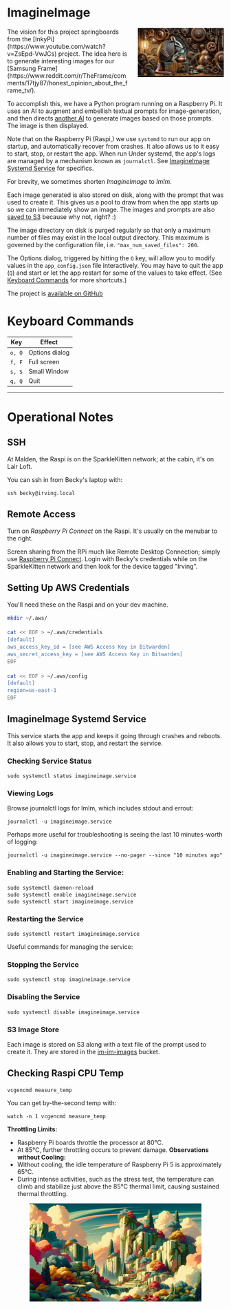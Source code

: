 # ImagineImage

<img style="float: right;width:200px; padding: 0px 0px 20px 20px;" src="docs/read_me_top_image.png" alt="drawing"/>
The vision for this project springboards from the [InkyPi](https://www.youtube.com/watch?v=ZsEpd-VwJCs) project. 
The idea here is to generate interesting images for our 
[Samsung Frame](https://www.reddit.com/r/TheFrame/comments/17tjy87/honest_opinion_about_the_frame_tv/). 

To accomplish this, we have a Python program running on a Raspberry Pi. It uses an AI to augment and 
embellish textual prompts for image-generation, and then directs [another AI](https://cookbook.openai.com/articles/what_is_new_with_dalle_3) 
to generate images based on those prompts. The image is then displayed.

Note that on the Raspberry Pi (Raspi,) we use `systemd` to run our app on startup, and automatically
recover from crashes. It also allows us to it easy to start, stop, or restart the app. When run
Under systemd, the app's logs are managed by a mechanism known as `journalctl`.
See [ImagineImage Systemd Service](#ImagineImage-Systemd-Service) for specifics.

For brevity, we sometimes shorten *ImagineImage* to *ImIm*.

Each image generated is also stored on disk, along with the prompt that was used to create it.
This gives us a pool to draw from when the app starts up so we can immediately show an image.
The images and prompts are also [saved to S3](#s3-image-store) because why not, right? :)

The image directory on disk is purged regularly so that only a maximum number of files may
exist in the local output directory. This maximum is governed by the configuration file,
i.e. `"max_num_saved_files": 200`.

The Options dialog, triggered by hitting the `O` key, will allow you to modify values
in the `app_config.json` file interactively. You may have to quit the app (`Q`) and
start or let the app restart for some of the values to take effect. (See
[Keyboard Commands](#keyboard-commands) for more shortcuts.)

The project is [available on GitHub](https://github.com/rkbenton/ImagineImage)


# Keyboard Commands

| Key    | Effect          |
|--------|-----------------|
| `o, O` | Options dialog  |
| `f, F` | Full screen     |
| `s, S` | Small Window    |
| `q, Q` | Quit            |

---
# Operational Notes

## SSH
At Malden, the Raspi is on the SparkleKitten network; at the cabin, it's on Lair Loft.

You can ssh in from Becky's laptop with:
```
ssh becky@irving.local
```

## Remote Access
Turn on _Raspberry Pi Connect_ on the Raspi. It's usually on the menubar to the right.

Screen sharing from the RPi much like Remote Desktop Connection; simply 
use [Raspberry Pi Connect](https://connect.raspberrypi.com/devices). Login with Becky's 
credentials while on the SparkleKitten network and then look for the device tagged "Irving".
## Setting Up AWS Credentials
You'll need these on the Raspi and on your dev machine.
```bash
mkdir ~/.aws/

cat << EOF > ~/.aws/credentials
[default]
aws_access_key_id = [see AWS Access Key in Bitwarden]
aws_secret_access_key = [see AWS Access Key in Bitwarden]
EOF

cat << EOF > ~/.aws/config
[default]
region=us-east-1
EOF
```

## ImagineImage Systemd Service
This service starts the app and keeps it going through crashes and reboots. It also
allows you to start, stop, and restart the service.
### Checking Service Status
```
sudo systemctl status imagineimage.service
```
### Viewing Logs
Browse journalctl logs for ImIm, which includes stdout and errout:
```
journalctl -u imagineimage.service
```
Perhaps more useful for troubleshooting is seeing the last 10 minutes-worth of logging:
```
journalctl -u imagineimage.service --no-pager --since "10 minutes ago"
```
### Enabling and Starting the Service:
```
sudo systemctl daemon-reload
sudo systemctl enable imagineimage.service
sudo systemctl start imagineimage.service
```
### Restarting the Service
```
sudo systemctl restart imagineimage.service
```
Useful commands for managing the service:
### Stopping the Service
```
sudo systemctl stop imagineimage.service
```
### Disabling the Service
```
sudo systemctl disable imagineimage.service
```
### S3 Image Store
Each image is stored on S3 along with a text file of the prompt
used to create it. They are stored in the [im-im-images](https://us-east-1.console.aws.amazon.com/s3/buckets/im-im-images?bucketType=general&region=us-east-1&tab=objects#)
bucket.

## Checking Raspi CPU Temp
```
vcgencmd measure_temp
```
You can get by-the-second temp with:
```
watch -n 1 vcgencmd measure_temp
```
**Throttling Limits:**
- Raspberry Pi boards throttle the processor at 80°C.
- At 85°C, further throttling occurs to prevent damage.
**Observations without Cooling:**
- Without cooling, the idle temperature of Raspberry Pi 5 is approximately 65°C.
- During intense activities, such as the stress test, the temperature can climb and stabilize just above the 85°C thermal limit, causing sustained thermal throttling.

<img style="display: block; margin: 0 auto;width:400px;" src="docs/read_me_bottom_image.png" alt="drawing"/>

